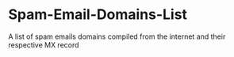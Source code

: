# Spam-Email-Domains-List
A list of spam emails domains compiled from the internet and their respective MX record
